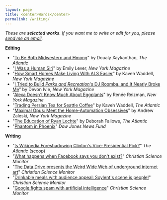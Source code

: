 ```yaml
---
layout: page
title: <center>Words</center>
permalink: /writing/
---
```


*These are <b>selected works</b>. If you want me to write or edit for you, please <a href="mailto:&#104;&#101;&#108;&#108;&#111;&#064;&#103;&#115;&#116;&#097;&#114;&#114;&#046;&#109;&#101;?subject=Hi%20Graham%21">send me an email</a>.*


**Editing**  

- "[To Be Both Midwestern and Hmong](http://www.theatlantic.com/politics/archive/2016/06/wausau-wisconsin-southeast-asia-hmong/485291/)" by Doualy Xaykaothao,  *The Atlantic*  
- "[I Was a Human Siri](http://nymag.com/selectall/smarthome/i-was-a-human-siri-french-virtual-assistant.html)" by Emily Lever,  *New York Magazine*  
- "[How Smart Homes Make Living With ALS Easier](http://nymag.com/selectall/smarthome/how-smart-homes-make-living-with-als-easier.html)" by Kaveh Waddell,  *New York Magazine*  
- "[I Tried to Build *Parks and Recreation*'s DJ Roomba, and It Nearly Broke Me](http://nymag.com/selectall/smarthome/how-to-build-dj-roomba-smart-speaker.html)" by Devon Ivie,  *New York Magazine*  
- "[Alexa Doesn't Know Much About Eggplants](http://nymag.com/selectall/smarthome/amazon-alexa-doesnt-know-much-about-eggplant.html)" by Renée Reizman,  *New York Magazine*  
- "[Trading Persian Tea for Seattle Coffee](https://www.theatlantic.com/business/archive/2016/05/iranians-in-seattle/481401/)" by Kaveh Waddell,  *The Atlantic*  
- "[Maximal Opus: Meet the Home-Automation Obsessives](http://nymag.com/selectall/smarthome/smart-home-obsessives.html)" by Andrew Zaleski,  *New York Magazine*  
- "[The Education of Ryan Lochte](http://www.theatlantic.com/national/archive/2016/08/the-education-of-ryan-lochte/496880/)" by Deborah Fallows,  *The Atlantic*  
- "[Phantom in Phoenix](http://djnf.atavist.com/)"  *Dow Jones News Fund*  


**Writing**  

- "[Is Wikipedia Foreshadowing Clinton's Vice-Presidential Pick?](http://www.theatlantic.com/politics/archive/2016/07/is-wikipedia-foreshadowing-clintons-vice-presidential-pick/492629/)"  *The Atlantic* (scoop)  
- "[What happens when Facebook says you don't exist?](http://www.csmonitor.com/Technology/2015/0702/What-happens-when-Facebook-says-you-don-t-exist)" *Christian Science Monitor*  
- "[The Data Drive presents the Weird Wide Web of underground internet art](https://www.csmonitor.com/Technology/2015/0805/The-Data-Drive-presents-the-Weird-Wide-Web-of-underground-digital-art)" *Christian Science Monitor*    
- "[Drinkable meals with audience appeal: Soylent's scene is people!](http://www.csmonitor.com/Technology/2015/0803/Drinkable-meals-with-audience-appeal-Soylent-s-scene-is-people)" *Christian Science Monitor*  
- "[Google fights spam with artificial intelligence](http://www.csmonitor.com/Technology/2015/0713/Google-fights-spam-with-artificial-intelligence)" *Christian Science Monitor*    



